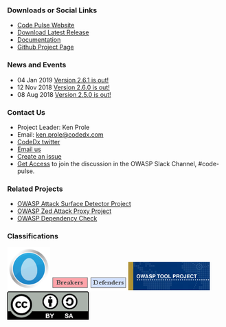 ### Downloads or Social Links
* [Code Pulse Website](http://code-pulse.com/ "Code Pulse Website")
* [Download Latest Release](https://github.com/codedx/codepulse/releases "Code Pulse Releases")
* [Documentation](https://github.com/codedx/codepulse/wiki "Code Pulse Documentation")
* [Github Project Page](https://github.com/codedx/codepulse "Code Pulse Github Page")

### News and Events
* 04 Jan 2019 [Version 2.6.1 is out!](https://github.com/codedx/codepulse/releases/tag/v2.6.1)
* 12 Nov 2018 [Version 2.6.0 is out!](https://github.com/codedx/codepulse/releases/tag/v2.6.0)
* 08 Aug 2018 [Version 2.5.0 is out!](https://github.com/codedx/codepulse/releases/tag/v2.5.0)

### Contact Us
* Project Leader: Ken Prole
* Email: [ken.prole@codedx.com](mailto://ken.prole@codedx.com)
* [CodeDx twitter](https://twitter.com/codedx)
* [Email us](mailto://support@codedx.com)
* [Create an issue](https://github.com/codedx/codepulse/issues)
* [Get Access](http://owaspslack.com/) to join the discussion in the OWASP Slack Channel, #code-pulse.

### Related Projects
* [OWASP Attack Surface Detector Project](https://www2.owasp.org/www-project-attack-surface-detector/)
* [OWASP Zed Attack Proxy Project](https://www2.owasp.org/www-project-zap/)
* [OWASP Dependency Check](https://www2.owasp.org/www-project-dependency-check/)

### Classifications
[![New projects](assets/images/New_projects.png)](https://www.owasp.org/index.php/OWASP_Project_Stages#tab=Incubator_Projects)
![OWASP Breakers](assets/images/Owasp-breakers-small.png)
![OWASP Defenders](assets/images/Owasp-defenders-small.png)
![Project Type Files Tool](assets/images/Project_Type_Files_TOOL.png)
[![Creative Commons](assets/images/Cc-button-y-sa-small.png)](https://creativecommons.org/licenses/by-sa/3.0/)
